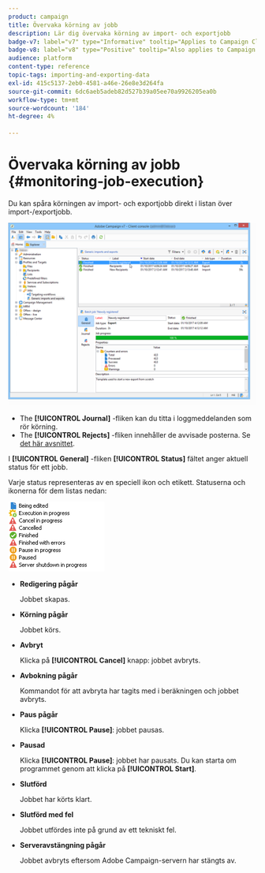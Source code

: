 ```yaml
---
product: campaign
title: Övervaka körning av jobb
description: Lär dig övervaka körning av import- och exportjobb
badge-v7: label="v7" type="Informative" tooltip="Applies to Campaign Classic v7"
badge-v8: label="v8" type="Positive" tooltip="Also applies to Campaign v8"
audience: platform
content-type: reference
topic-tags: importing-and-exporting-data
exl-id: 415c5137-2eb0-4581-a46e-26e8e3d264fa
source-git-commit: 6dc6aeb5adeb82d527b39a05ee70a9926205ea0b
workflow-type: tm+mt
source-wordcount: '184'
ht-degree: 4%

---
```


# Övervaka körning av jobb {#monitoring-job-execution}



Du kan spåra körningen av import- och exportjobb direkt i listan över import-/exportjobb.

![](assets/s_ncs_user_export_list_and_details.png)

* The **[!UICONTROL Journal]** -fliken kan du titta i loggmeddelanden som rör körning.
* The **[!UICONTROL Rejects]** -fliken innehåller de avvisade posterna. Se [det här avsnittet](../../platform/using/executing-import-jobs.md#behavior-in-the-event-of-an-error).

I **[!UICONTROL General]** -fliken **[!UICONTROL Status]** fältet anger aktuell status för ett jobb.

Varje status representeras av en speciell ikon och etikett. Statuserna och ikonerna för dem listas nedan:

![](assets/s_ncs_user_export_status.png)

* **Redigering pågår**

   Jobbet skapas.

* **Körning pågår**

   Jobbet körs.

* **Avbryt**

   Klicka på **[!UICONTROL Cancel]** knapp: jobbet avbryts.

* **Avbokning pågår**

   Kommandot för att avbryta har tagits med i beräkningen och jobbet avbryts.

* **Paus pågår**

   Klicka **[!UICONTROL Pause]**: jobbet pausas.

* **Pausad**

   Klicka **[!UICONTROL Pause]**: jobbet har pausats. Du kan starta om programmet genom att klicka på **[!UICONTROL Start]**.

* **Slutförd**

   Jobbet har körts klart.

* **Slutförd med fel**

   Jobbet utfördes inte på grund av ett tekniskt fel.

* **Serveravstängning pågår**

   Jobbet avbryts eftersom Adobe Campaign-servern har stängts av.
